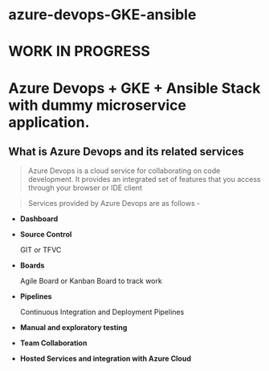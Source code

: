 # azure-devops-GKE-ansible

#  WORK IN PROGRESS 

# Azure Devops + GKE + Ansible Stack with dummy microservice application. 

##  What is Azure Devops and its related services 

>   Azure Devops is a cloud service for collaborating on code development. It provides an integrated set of features that you access through your browser or IDE client 

>   Services provided by Azure Devops are as follows -

-   **Dashboard**

-   **Source Control**
      
      GIT or TFVC
      
-   **Boards**
    
      Agile Board or Kanban Board to track work
      
-   **Pipelines**

      Continuous Integration and Deployment Pipelines 
      
-   **Manual and exploratory testing**

-   **Team Collaboration**

-   **Hosted Services and integration with Azure Cloud**



